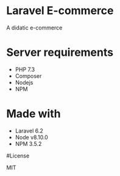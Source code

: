 # Laravel E-commerce

A didatic e-commerce

# Server requirements
- PHP 7.3
- Composer
- Nodejs
- NPM

# Made with
- Laravel 6.2
- Node v8.10.0
- NPM 3.5.2

#License

MIT

